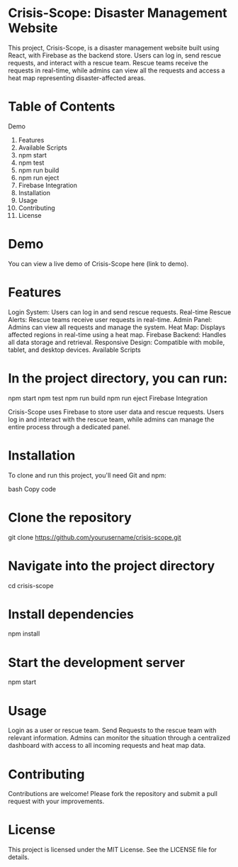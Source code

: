 # Crisis-Scope: Disaster Management Website

This project, Crisis-Scope, is a disaster management website built using React, with Firebase as the backend store. Users can log in, send rescue requests, and interact with a rescue team. Rescue teams receive the requests in real-time, while admins can view all the requests and access a heat map representing disaster-affected areas.

# Table of Contents

Demo
1. Features
2. Available Scripts
3. npm start
4. npm test
5. npm run build
6. npm run eject
7. Firebase Integration
8. Installation
9. Usage
10. Contributing
11. License

# Demo

You can view a live demo of Crisis-Scope here (link to demo).

# Features

Login System: Users can log in and send rescue requests.
Real-time Rescue Alerts: Rescue teams receive user requests in real-time.
Admin Panel: Admins can view all requests and manage the system.
Heat Map: Displays affected regions in real-time using a heat map.
Firebase Backend: Handles all data storage and retrieval.
Responsive Design: Compatible with mobile, tablet, and desktop devices.
Available Scripts

# In the project directory, you can run:

npm start
npm test
npm run build
npm run eject
Firebase Integration

Crisis-Scope uses Firebase to store user data and rescue requests. Users log in and interact with the rescue team, while admins can manage the entire process through a dedicated panel.

# Installation

To clone and run this project, you'll need Git and npm:

bash
Copy code
# Clone the repository
git clone https://github.com/yourusername/crisis-scope.git

# Navigate into the project directory
cd crisis-scope

# Install dependencies
npm install

# Start the development server
npm start

# Usage

Login as a user or rescue team.
Send Requests to the rescue team with relevant information.
Admins can monitor the situation through a centralized dashboard with access to all incoming requests and heat map data.

# Contributing

Contributions are welcome! Please fork the repository and submit a pull request with your improvements.

# License

This project is licensed under the MIT License. See the LICENSE file for details.

